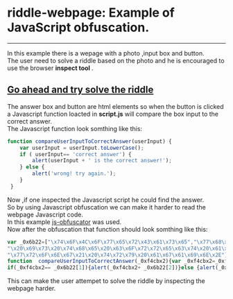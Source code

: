 # riddle-webpage: Example of JavaScript obfuscation.
<hr>

In this example there is a wepage with a photo ,input box and button.<br>
The user need to solve a riddle based on the photo and he is encouraged to use the browser <b>inspect tool </b>.
<h2><a href="https://ip-repo.github.io/riddle-webpage/">Go ahead and try solve the riddle </a></h2>
The answer box and button are html elements so when the button is clicked a Javascript function loacted in <b>script.js</b> will compare the box input to the correct answer.<br>
The Javascript function look somthing like this:

```javascript
function compareUserInputToCorrectAnswer(userInput) {
	var userInput = userInput.toLowerCase();
	if ( userInput== 'correct answer') {
		alert(userInput + ' is the correct answer!');
	} else {		
		alert('wrong! try again.');
	}	
 }

```
Now ,if one inspected the Javascript script he could find the answer.<br>
So by using Javascript obfuscation we can make it harder to read the webpage Javascript code.<br>
In this example <a href="https://javascriptobfuscator.com/">js-obfuscator</a> was used.<br>
Now after the obfuscation that function should look somthing like this:

```javascript
var _0x6b22=["\x74\x6F\x4C\x6F\x77\x65\x72\x43\x61\x73\x65","\x77\x68\x69\x74\x65",
"\x20\x69\x73\x20\x74\x68\x65\x20\x63\x6F\x72\x72\x65\x63\x74\x20\x61\x6E\x73\x77\x65\x72\x21",
"\x77\x72\x6F\x6E\x67\x21\x20\x74\x72\x79\x20\x61\x67\x61\x69\x6E\x2E"];
function  compareUserInputToCorrectAnswer(_0xf4cbx2){var _0xf4cbx2=_0xf4cbx2[_0x6b22[0]]();
if(_0xf4cbx2== _0x6b22[1]){alert(_0xf4cbx2+ _0x6b22[2])}else {alert(_0x6b22[3])}}

```
This can make the user attempet to solve the riddle by inspecting the webpage harder.
